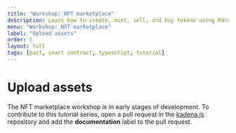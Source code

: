 ```yaml
---
title: "Workshop: NFT marketplace"
description: Learn how to create, mint, sell, and buy tokens using Marmalade marketplace smart contracts on the Kadena blockchain.
menu: "Workshop: NFT marketplace"
label: "Upload assets"
order: 5
layout: full
tags: [pact, smart contract, typescript, tutorial]
---
```


# Upload assets

The NFT marketplace workshop is in early stages of development. 
To contribute to this tutorial series, open a pull request in the [kadena.js](https://github.com/kadena-community/kadena.js) repository and add the **documentation** label to the pull request.

